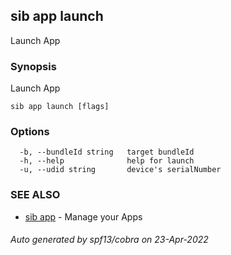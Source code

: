 ## sib app launch

Launch App

### Synopsis

Launch App

```
sib app launch [flags]
```

### Options

```
  -b, --bundleId string   target bundleId
  -h, --help              help for launch
  -u, --udid string       device's serialNumber
```

### SEE ALSO

* [sib app](sib_app.md)	 - Manage your Apps

###### Auto generated by spf13/cobra on 23-Apr-2022
